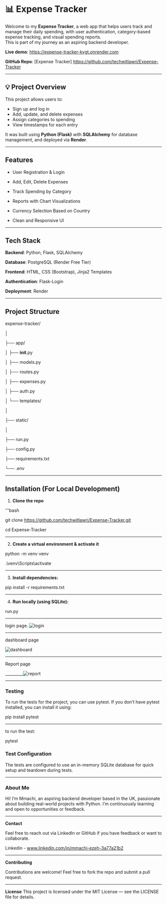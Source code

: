 # 📊 Expense Tracker
Welcome to my **Expense Tracker**, a web app that helps users track and manage their daily spending, 
with user authentication, category-based expense tracking, and visual spending reports.  
This is part of my journey as an aspiring backend developer. 

**Live demo**: https://expense-tracker-kvgt.onrender.com

**GitHub Repo**: [Expense Tracker] https://github.com/techwitlawri/Expense-Tracker
___________________________________________________________________
## 💡 Project Overview

This project allows users to:
- Sign up and log in
- Add, update, and delete expenses
- Assign categories to spending
- View timestamps for each entry

It was built using **Python (Flask)** with **SQLAlchemy** for database management, and deployed via **Render**.
__________________________________________________________________________________________________
 ## Features
 
- User Registration & Login

- Add, Edit, Delete Expenses

- Track Spending by Category

- Reports with Chart Visualizations

- Currency Selection Based on Country

- Clean and Responsive UI

____________________________________________________________________
 ## Tech Stack
 
 **Backend**: Python, Flask, SQLAlchemy

**Database**: PostgreSQL (Render Free Tier)

**Frontend**: HTML, CSS (Bootstrap), Jinja2 Templates

**Authentication**: Flask-Login

**Deployment**: Render
________________________________________________________________________
## Project Structure

expense-tracker/

│

├── app/

│ 
├── __init__.py

│ ├── models.py

│ ├── routes.py

│  ├── expenses.py                           


│ ├── auth.py                                 


│ └── templates/

│

├── static/

│

├── run.py

├── config.py

├── requirements.txt

└── .env
_________________________________________________________________________
## Installation (For Local Development)
  1. **Clone the repo**

  '''bash

git clone https://github.com/techwitlawri/Expense-Tracker.git

cd Expense-Tracker
___________________________________________________________________________
  2. **Create a virtual environment & activate it**

python -m venv venv

.\venv\Scripts\activate 
_____________________________________________________________________________
  3. **Install dependencies:**

pip install -r requirements.txt
_____________________________________________________________________________
  4. **Run locally (using SQLite):**

 run.py
 ___________________________________________________________________________________
 login page.
 ![login](https://github.com/user-attachments/assets/a595b662-6591-43d9-8fc9-f2eb3e0eb63f)

 __________________________________________________________________________________________
 dashboard page
 
![dashboard](https://github.com/user-attachments/assets/db1e7b41-9593-4967-b471-4ec384b619de)
______________________________________________________________________________________________
Report page



_________![report](https://github.com/user-attachments/assets/d9a20f06-0954-49be-98c7-ae52900ccd32)
______________________________________________________________________
### Testing
To run the tests for the project, you can use pytest. 
If you don’t have pytest installed, you can install it using:


pip install pytest
______________________________________________________________

to run the test:

pytest

### Test Configuration


The tests are configured to use an in-memory SQLite database for quick setup and teardown during tests.
_________________________________________________________________________
### About Me


Hi! I’m Mmachi, an aspiring backend developer based in the UK, 
passionate about building real-world projects with Python.
I’m continuously learning and open to opportunities or feedback.
____________________________________________________________________________
**Contact**

Feel free to reach out via LinkedIn or GitHub if you have feedback or want to collaborate.

Linkedin -  www.linkedin.com/in/mmachi-ezeh-3a77a21b2
_____________________________________________________________________________________
 **Contributing**
 
Contributions are welcome! Feel free to fork the repo and submit a pull request.
_________________________________________________________________________________
**License**
This project is licensed under the MIT License — see the LICENSE file for details.






